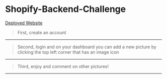 # Shopify-Backend-Challenge

[Deployed Website](https://photos.ricardol.com/)

> First, create an account
---
> Second, login and on your dashboard you can add a new picture by clicking the top left corner that has an image icon
---
> Third, enjoy and comment on other pictures!
---
